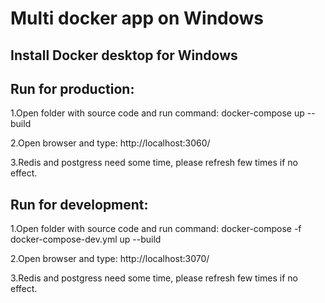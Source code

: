 # Multi docker app on Windows

## Install Docker desktop for Windows

## Run for production:

1.Open folder with source code and run command: docker-compose up --build

2.Open browser and type: http://localhost:3060/

3.Redis and postgress need some time, please refresh few times if no effect.

## Run for development:

1.Open folder with source code and run command: docker-compose -f docker-compose-dev.yml up --build

2.Open browser and type: http://localhost:3070/

3.Redis and postgress need some time, please refresh few times if no effect.
